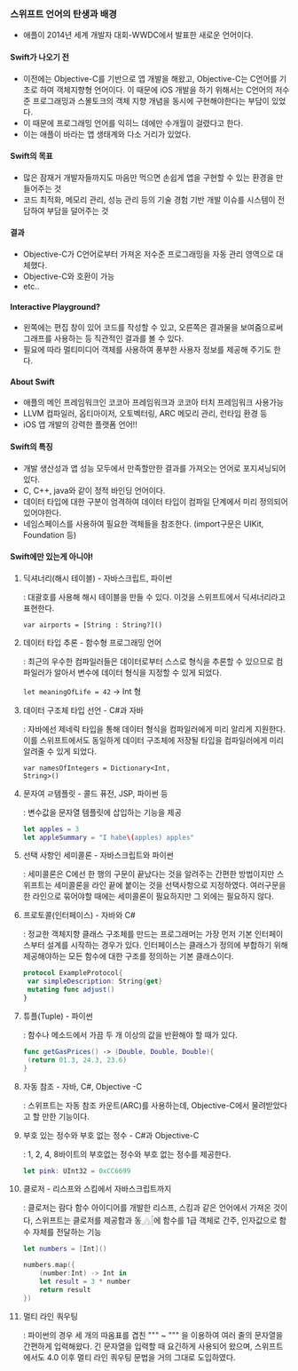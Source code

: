 ### 스위프트 언어의 탄생과 배경

- 애플이 2014년 세계 개발자 대회-WWDC에서 발표한 새로운 언어이다. 

#### Swift가 나오기 전

- 이전에는 Objective-C를 기반으로 앱 개발을 해왔고, Objective-C는 C언어를 기초로 하여 객체지향형 언어이다. 이 때문에 iOS 개발을 하기 위해서는 C언어의 저수준 프로그래밍과 스몰토크의 객체 지향 개념을 동시에 구현해야한다는 부담이 있었다.
- 이 때문에 프로그래밍 언어를 익히느 데에만 수개월이 걸렸다고 한다.
- 이는 애플이 바라는 앱 생태계와 다소 거리가 있었다.

#### Swift의 목표

- 많은 잠재거 개발자들까지도 마음만 먹으면 손쉽게 앱을 구현할 수 있는 환경을 만들어주는 것
- 코드 최적화, 메모리 관리, 성능 관리 등의 기술 경험 기반 개발 이슈를 시스템이 전담하여 부담을 덜어주는 것

#### 결과

- Objective-C가 C언어로부터 가져온 저수준 프로그래밍을 자동 관리 영역으로 대체했다.
- Objective-C와 호환이 가능
- etc..

#### Interactive Playground?

- 왼쪽에는 편집 창이 있어 코드를 작성할 수 있고, 오른쪽은 결과물을 보여줌으로써 그래프를 사용하는 등 직관적인 결과를 볼 수 있다.
- 필요에 따라 멀티미디어 객체를 사용하여 풍부한 사용자 정보를 제공해 주기도 한다.

#### About Swift

- 애플의 메인 프레임워크인 코코아 프레임워크과 코코아 터치 프레임워크 사용가능
- LLVM 컴파일러, 옵티마이저, 오토벡터링, ARC 메모리 관리, 런타임 환경 등 
- iOS 앱 개발의 강력한 플랫폼 언어!!

#### Swift의 특징

- 개발 생산성과 앱 성능 모두에서 만족할만한 결과를 가져오는 언어로 포지셔닝되어있다.
- C, C++, java와 같이 정적 바인딩 언어이다.
- 데이터 타입에 대한 구분이 엄격하여 데이터 타입이 컴파일 단계에서 미리 정의되어있어야한다.
- 네임스페이스를 사용하여 필요한 객체들을 참조한다. (import구문은 UIKit, Foundation 등)

#### Swift에만 있는게 아니야!

1. 딕셔너리(해시 테이블) - 자바스크립트, 파이썬

   : 대괄호를 사용해 해시 테이블을 만들 수 있다. 이것을 스위프트에서 딕셔너리라고 표현한다.

   <code>var airports = \[String : String?]()</code>

2. 데이터 타입 추론 - 함수형 프로그래밍 언어

   : 최근의 우수한 컴파일러들은 데이터로부터 스스로 형식을 추론할 수 있으므로 컴파일러가 알아서 변수에 데이터 형식을 지정할 수 있게 되었다.

   <code>let meaningOfLife = 42</code> -> Int 형

3. 데이터 구조체 타입 선언 - C#과 자바

   : 자바에선 제네릭 타입을 통해 데이터 형식을 컴파일러에게 미리 알리게 지원한다. 이를 스위프트에서도 동일하게 데이터 구조체에 저장될 타입을 컴파일러에게 미리 알려줄 수 있게 되었다.

   <code>var namesOfIntegers = Dictionary<Int, String>()</code>

4. 문자여 ㄹ템플릿 - 콜드 퓨전, JSP, 파이썬 등

   : 변수값을 문자열 템플릿에 삽입하는 기능을 제공

   ```swift
   let apples = 3
   let appleSummary = "I habe\(apples) apples"
   ```

5. 선택 사항인 세미콜론 - 자바스크립트와 파이썬

   : 세미콜론은 C에선 한 행의 구문이 끝났다는 것을 알려주는 간편한 방법이지만 스위프트는 세미콜론을 라인 끝에 붙이는 것을 선택사항으로 지정하였다. 여러구문을 한 라인으로 묶어야할 때에는 세미콜론이 필요하지만 그 외에는 필요하지 않다.

6. 프로토콜(인터페이스) - 자바와 C#

   : 정교한 객체지향 클래스 구조체를 만드는 프로그래머는 가장 먼저 기본 인터페이스부터 설계를 시작하는 경우가 있다. 인터페이스는 클래스가 정의에 부합하기 위해 제공해야하는 모든 함수에 대한 구조를 정의하는 기본 클래스이다.

   ```swift
   protocol ExampleProtocol{
   	var simpleDescription: String{get}
   	mutating func adjust()
   }
   ```

7. 튜플(Tuple) - 파이썬

   : 함수나 메소드에서 가끔 두 개 이상의 값을 반환해야 할 때가 있다. 

   ```swift
   func getGasPrices() -> (Double, Double, Double){
   	(return 01.3, 24.3, 23.6)
   }
   ```

8. 자동 참조 - 자바, C#, Objective -C

   : 스위프트는 자동 참조 카운트(ARC)를 사용하는데, Objective-C에서 물려받았다고 할 만한 기능이다.

9. 부호 있는 정수와 부호 없는 정수 - C#과 Objective-C

   : 1, 2, 4, 8바이트의 부호없는 정수와 부호 없는 정수를 제공한다.

   ```swift
   let pink: UInt32 = 0xCC6699
   ```

10. 클로저 - 리스프와 스킴에서 자바스크립트까지

    : 클로저는 람다 함수 아이디어를 개발한 리스프, 스킴과 같은 언어에서 가져온 것이다, 스위프트는 클로저를 제공함과 동𓂻𓂭에 함수를 1급 객체로 간주, 인자값으로 함수 자체를 전달하는 기능

    ```swift
    let numbers = [Int]()
    
    numbers.map({
    	(number:Int) -> Int in
    	let result = 3 * number
    	return result
    })
    ```

11. 멀티 라인 쿼우팅

    : 파이썬의 경우 세 개의 따옴표를 겹친  """ ~ """ 을 이용하여 여러 줄의 문자열을 간편하게 입력해왔다. 긴 문자열을 입력할 때 요긴하게 사용되어 왔으며, 스위프트에서도 4.0 이후 멀티 라인 쿼우팅 문법을 거의 그대로 도입하였다.



